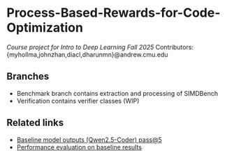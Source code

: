 # Process-Based-Rewards-for-Code-Optimization
*Course project for Intro to Deep Learning Fall 2025*
Contributors: {myhollma,johnzhan,diacl,dharunmn}@andrew.cmu.edu

## Branches
- Benchmark branch contains extraction and processing of SIMDBench
- Verification contains verifier classes (WIP)

## Related links
- [Baseline model outputs (Qwen2.5-Coder) pass@5](https://drive.google.com/file/d/1YyZxkFOjTxAkBqx40YXieJg3_A0r2-uk/view?usp=sharing)
- [Performance evaluation on baseline results](https://drive.google.com/file/d/1Y2f3s-xPwwVvYIdIHa3tsIbwCQU0KkfU/view?usp=sharing)
